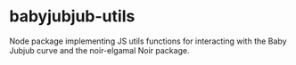 # babyjubjub-utils
Node package implementing JS utils functions for interacting with the Baby Jubjub curve and the noir-elgamal Noir package.
